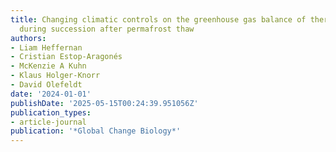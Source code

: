 ```yaml
---
title: Changing climatic controls on the greenhouse gas balance of thermokarst bogs
  during succession after permafrost thaw
authors:
- Liam Heffernan
- Cristian Estop-Aragonés
- McKenzie A Kuhn
- Klaus Holger-Knorr
- David Olefeldt
date: '2024-01-01'
publishDate: '2025-05-15T00:24:39.951056Z'
publication_types:
- article-journal
publication: '*Global Change Biology*'
---
```

